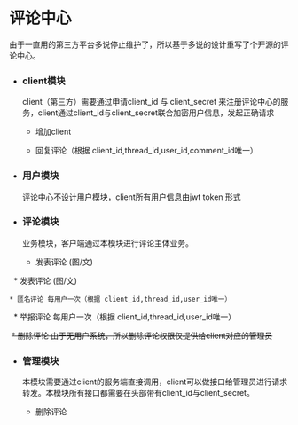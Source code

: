 # 评论中心

由于一直用的第三方平台多说停止维护了，所以基于多说的设计重写了个开源的评论中心。

* ### client模块

    client（第三方）需要通过申请client_id 与 client_secret 来注册评论中心的服务，client通过client_id与client_secret联合加密用户信息，发起正确请求
  
    * 增加client
  
    * 回复评论（根据 client_id,thread_id,user_id,comment_id唯一）
  
* ### 用户模块

    评论中心不设计用户模块，client所有用户信息由jwt token 形式

* ### 评论模块
  
    业务模块，客户端通过本模块进行评论主体业务。
  
    * 发表评论 (图/文)
  
    * 发表评论 (图/文)
    
    * 匿名评论 每用户一次（根据 client_id,thread_id,user_id唯一）
  
    * 举报评论 每用户一次（根据 client_id,thread_id,user_id唯一）
  
  ~~* 删除评论 由于无用户系统，所以删除评论权限仅提供给client对应的管理员~~

* ### 管理模块
  
    本模块需要通过client的服务端直接调用，client可以做接口给管理员进行请求转发。本模块所有接口都需要在头部带有client_id与client_secret。
  
    * 删除评论
